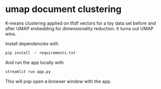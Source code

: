 # umap document clustering

K-means clustering applied on tfidf vectors for a toy data set before and after
UMAP embedding for dimensionality reduction.
It turns out UMAP wins.

Install dependencies with
```bash
pip install -r requirements.txt
```

And run the app locally with
```bash
streamlit run app.py
```

This will pop open a browser window with the app.